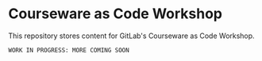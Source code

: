 # Courseware as Code Workshop 
This repository stores content for GitLab's Courseware as Code Workshop. 

`WORK IN PROGRESS: MORE COMING SOON`
